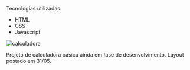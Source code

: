 Tecnologias utilizadas:
- HTML
- CSS
- Javascript

![calculadora](https://user-images.githubusercontent.com/63763269/83345170-6a6e1b00-a2e6-11ea-8803-7d7c8cf15249.png)

Projeto de calculadora básica ainda em fase de desenvolvimento.
Layout postado em 31/05.
